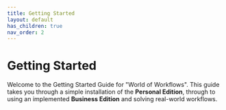 ```yaml
---
title: Getting Started
layout: default
has_children: true
nav_order: 2
---
```


# Getting Started

Welcome to the Getting Started Guide for "World of Workflows". This guide takes you through a simple installation of the **Personal Edition**, through to using an implemented **Business Edition** and solving real-world workflows.



